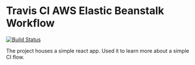 # Travis CI AWS Elastic Beanstalk Workflow

[![Build Status](https://travis-ci.com/deontaljaard/travisci-awseb-workflow.svg?branch=main)](https://travis-ci.com/github/deontaljaard/travisci-awseb-workflow)

The project houses a simple react app. Used it to learn more about a simple CI flow.
